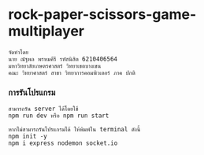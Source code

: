 # rock-paper-scissors-game-multiplayer

```
จัดทำโดย 
นาย ณัฐพล พรหมคีรี รหัสนิสิต 6210406564
มหาวิทยาลัยเกษตรศาสตร์ วิทยาเขตบางเขน
คณะ วิทยาศาสตร์ สาขา วิทยาการคอมพิวเตอร์ ภาค ปกติ
```

### การรันโปรแกรม
```
สามารถรัน server ได้โดยใช้
npm run dev หรือ npm run start

หากไม่สามารถรันโปรแกรมได้ ให้พิมพ์ใน terminal ดังนี้
npm init -y
npm i express nodemon socket.io
```